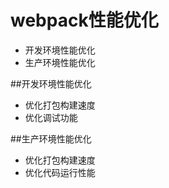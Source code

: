 # webpack性能优化
* 开发环境性能优化
* 生产环境性能优化

##开发环境性能优化
* 优化打包构建速度
* 优化调试功能

##生产环境性能优化
* 优化打包构建速度
* 优化代码运行性能